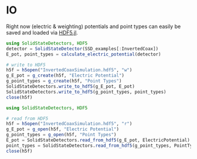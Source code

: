 # IO

Right now (electric & weighting) potentials and point types can easily be saved and loaded via [HDF5.jl](https://github.com/JuliaIO/HDF5.jl).

```julia
using SolidStateDetectors, HDF5
detector = SolidStateDetector(SSD_examples[:InvertedCoax])
E_pot, point_types = calculate_electric_potential(detector)

# write to HDF5
h5f = h5open("InvertedCoaxSimulation.hdf5", "w") 
g_E_pot = g_create(h5f, "Electric Potential")
g_point_types = g_create(h5f, "Point Types")
SolidStateDetectors.write_to_hdf5(g_E_pot, E_pot) 
SolidStateDetectors.write_to_hdf5(g_point_types, point_types) 
close(h5f)
```

```julia
using SolidStateDetectors, HDF5

# read from HDF5
h5f = h5open("InvertedCoaxSimulation.hdf5", "r") 
g_E_pot = g_open(h5f, "Electric Potential")
g_point_types = g_open(h5f, "Point Types")
E_pot = SolidStateDetectors.read_from_hdf5(g_E_pot, ElectricPotential)
point_types = SolidStateDetectors.read_from_hdf5(g_point_types, PointTypes)
close(h5f)
```
